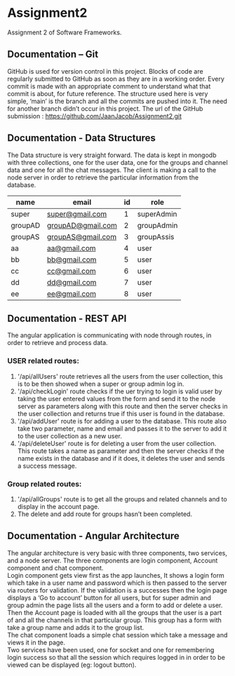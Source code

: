 # Assignment2
Assignment 2 of Software Frameworks. 


## __Documentation – Git__
GitHub is used for version control in this project. Blocks of code are regularly submitted to GitHub as soon as they are in a working order. Every commit is made with an appropriate comment to understand what that commit is about, for future reference. The structure used here is very simple, ‘main’ is the branch and all the commits are pushed into it. The need for another branch didn’t occur in this project. 
The url of the GitHub submission : https://github.com/JaanJacob/Assignment2.git


## __Documentation - Data Structures__
The Data structure is very straight forward. The data is kept in mongodb with three collections, one for the user data, one for the groups and channel data and one for all the chat messages. The client is making a call to the node server in order to retrieve the particular information from the database. 

name | email | id | role
-----|-------|----|-----
super |	super@gmail.com |	1 |	superAdmin
groupAD |	groupAD@gmail.com |	2 |	groupAdmin
groupAS |	groupAS@gmail.com |	3 |	groupAssis
aa |	aa@gmail.com |	4 |	user
bb |	bb@gmail.com |	5 |	user
cc |	cc@gmail.com |	6 |	user
dd |	dd@gmail.com |	7 |	user
ee |	ee@gmail.com |	8 |	user

## __Documentation - REST API__
The angular application is communicating with node through routes, in order to retrieve and process data. 

### USER related routes: 
1)	'/api/allUsers' route retrieves all the users from the user collection, this is to be then showed when a super or group admin log in. 
2)	 '/api/checkLogin' route checks if the uer trying to login is valid user by taking the user entered values from the form and send it to the node server as parameters along with this route and then the server checks in the user collection and returns true if this user is found in the database.
3)	'/api/addUser' route is for adding a user to the database. This route also take two parameter, name and email and passes it to the server to add it to the user collection as a new user. 
4)	'/api/deleteUser' route is for deleting a user from the user collection. This route takes a name as parameter and then the server checks if the name exists in the database and if it does, it deletes the user and sends a success message. 

### Group related routes:
1)	'/api/allGroups' route is to get all the groups and related channels and to display in the account page. 
2)	The delete and add route for groups hasn’t been completed.    


## __Documentation - Angular Architecture__
The angular architecture is very basic with three components, two services, and a node server. The three components are login component, Account component and chat component.    
Login component gets view first as the app launches, It shows a login form which take in a user name and password which is then passed to the server via routers for validation. If the validation is a successes then the login page displays a ‘Go to account’ button for all users, but for super admin and group admin the page lists all the users and a form to add or delete a user.     
Then the Account page is loaded with all the groups that the user is a part of and all the channels in that particular group.  This group has a form with take a group name and adds it to the group list.    
The chat component loads a simple chat session which take a message and views it in the page.    
Two services have been used, one for socket and one for remembering login success so that all the session which requires logged in in order to be viewed can be displayed (eg: logout button). 



